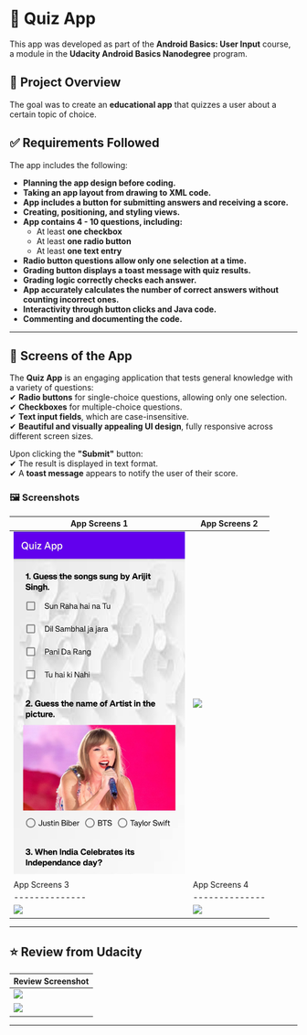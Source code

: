 # 📌 Quiz App  

This app was developed as part of the **Android Basics: User Input** course, a module in the **Udacity Android Basics Nanodegree** program.

## 📌 Project Overview  
The goal was to create an **educational app** that quizzes a user about a certain topic of choice.

## ✅ Requirements Followed  
The app includes the following:  
- **Planning the app design before coding.**  
- **Taking an app layout from drawing to XML code.**  
- **App includes a button for submitting answers and receiving a score.**  
- **Creating, positioning, and styling views.**  
- **App contains 4 - 10 questions, including:**  
  - At least **one checkbox**  
  - At least **one radio button**  
  - At least **one text entry**  
- **Radio button questions allow only one selection at a time.**  
- **Grading button displays a toast message with quiz results.**  
- **Grading logic correctly checks each answer.**  
- **App accurately calculates the number of correct answers without counting incorrect ones.**  
- **Interactivity through button clicks and Java code.**  
- **Commenting and documenting the code.**  

---

## 📱 Screens of the App  
The **Quiz App** is an engaging application that tests general knowledge with a variety of questions:  
✔ **Radio buttons** for single-choice questions, allowing only one selection.  
✔ **Checkboxes** for multiple-choice questions.  
✔ **Text input fields**, which are case-insensitive.  
✔ **Beautiful and visually appealing UI design**, fully responsive across different screen sizes.  

Upon clicking the **"Submit"** button:  
✔ The result is displayed in text format.  
✔ A **toast message** appears to notify the user of their score.  

### 🖼️ **Screenshots**  
| App Screens 1 | App Screens 2 |
|--------------|--------------|
| <img src="IMG_20250331_192830.jpg" width="300"> | <img src="IMG_20250331_192848" width="300"> |
| App Screens 3 | App Screens 4 |
|--------------|--------------|
| <img src="IMG_20250331_192905" width="300"> | <img src="IMG_20250331_193036" width="300"> |

---

## ⭐ Review from Udacity  
| Review Screenshot |
|------------------|
| <img src="quiz_portal_review" width="800"> |
| <img src="quizAppEmailReview" width="300"> |

---
